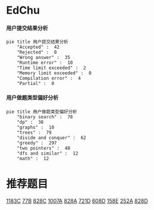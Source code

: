 # EdChu

<!-- tabs:start -->



#### **用户提交结果分析**

```mermaid
pie title 用户提交结果分析
    "Accepted" :  42
    "Rejected" :  0
    "Wrong answer" :  35
    "Runtime error" :  10
    "Time limit exceeded" :  2
    "Memory limit exceeded" :  0
    "Compilation error" :  4
    "Partial" :  0
```

#### **用户做题类型偏好分析**

```mermaid
pie title 用户做题类型偏好分析
    "binary search" :  78
    "dp" :  38
    "graphs" :  10
    "trees" :  79
    "divide and conquer" :  62
    "greedy" :  297
    "two pointers" :  48
    "dfs and similar" :  12
    "math" :  12
```



<!-- tabs:end -->
# 推荐题目
[1183C](https://codeforces.com/contest/1183/problem/C)
[77B](https://codeforces.com/contest/77/problem/B)
[828C](https://codeforces.com/contest/828/problem/C)
[1007A](https://codeforces.com/contest/1007/problem/A)
[828A](https://codeforces.com/contest/828/problem/A)
[721D](https://codeforces.com/contest/721/problem/D)
[608D](https://codeforces.com/contest/608/problem/D)
[158E](https://codeforces.com/contest/158/problem/E)
[252A](https://codeforces.com/contest/252/problem/A)
[828D](https://codeforces.com/contest/828/problem/D)
